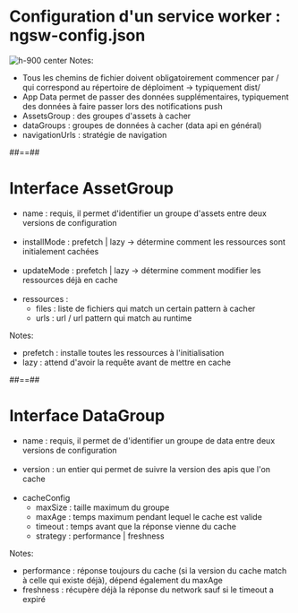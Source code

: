 <!-- .slide -->
# Configuration d'un service worker : ngsw-config.json
![h-900 center](assets/images/school/pwa/service-worker-configuration.png)
Notes:
- Tous les chemins de fichier doivent obligatoirement commencer par / qui correspond au répertoire de déploiment -> typiquement dist/<project-name>
- App Data permet de passer des données supplémentaires, typiquement des données à faire passer lors des notifications push
- AssetsGroup : des groupes d'assets à cacher
- dataGroups : groupes de données à cacher (data api en général)
- navigationUrls : stratégie de navigation

##==##

<!-- .slide-->
# Interface AssetGroup

- name : requis, il permet d'identifier un groupe d'assets entre deux versions de configuration<br><br>
- installMode : prefetch | lazy -> détermine comment les ressources sont initialement cachées<br><br>
- updateMode : prefetch | lazy -> détermine comment modifier les ressources déjà en cache<br><br>
- ressources :
    - files : liste de fichiers qui match un certain pattern à cacher
    - urls : url / url pattern qui match au runtime

Notes:
- prefetch : installe toutes les ressources à l'initialisation
- lazy : attend d'avoir la requête avant de mettre en cache

##==##

<!-- .slide -->
# Interface DataGroup

- name : requis, il permet de d'identifier un groupe de data entre deux versions de configuration<br><br>
- version : un entier qui permet de suivre la version des apis que l'on cache<br><br>
- cacheConfig
    - maxSize : taille maximum du groupe
    - maxAge : temps maximum pendant lequel le cache est valide
    - timeout : temps avant que la réponse vienne du cache
    - strategy : performance | freshness

Notes:
- performance : réponse toujours du cache (si la version du cache match à celle qui existe déjà), dépend également du maxAge
- freshness : récupère déjà la réponse du network sauf si le timeout a expiré
